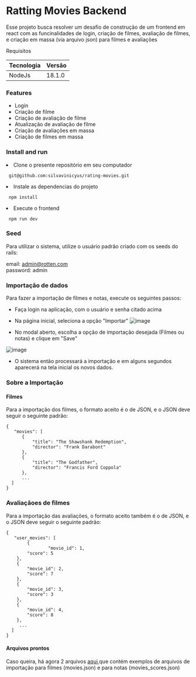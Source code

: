 # Ratting Movies Backend

Esse projeto busca resolver um desafio de construção de um frontend em react com as funcinalidades de login, criação de filmes, avaliação de filmes, e criação em massa (via arquivo json) para filmes e avaliações

Requisitos

<table>
  <thead>
    <th> Tecnologia </th>
    <th> Versão </th>
  </thead>
  <tbody>
    <tr>
      <td> NodeJs </td>
      <td> 18.1.0 </td>
    </tr>   
  </tbody>
</table>

 ### Features
 <ul>   
   <li> Login </li>
   <li> Criação de filme </li>
   <li> Criação de avaliação de filme  </li>
   <li> Atualização de avaliação de filme </li>
   <li> Criação de avaliações em massa </li>
   <li> Criação de filmes em massa </li>
 </ul>

 ### Install and run

 <li>
    Clone o presente repositório em seu computador

     git@github.com:silvavinicyus/rating-movies.git    
 </li>
 
 <li>
    Instale as dependencias do projeto

     npm install    
 </li>

 <li>
    Execute o frontend 

     npm run dev   
 </li>


 ### Seed

 Para utilizar o sistema, utilize o usuário padrão criado com os seeds do rails:

 email: admin@rotten.com <br>
 password: admin


 ### Importação de dados

 Para fazer a importação de filmes e notas, execute os seguintes passos:

 * Faça login na aplicação, com o usuário e senha citado acima

 * Na página inicial, seleciona a opção "Importar"
![image](https://github.com/silvavinicyus/rating-movies/assets/24615008/10a09089-9dae-4f97-8ca0-1d266ed04cb8)

 * No modal aberto, escolha a opção de importação desejada (Filmes ou notas) e clique em "Save"

![image](https://github.com/silvavinicyus/rating-movies/assets/24615008/0e7aac20-5740-45ed-8082-28ac131b1950)

* O sistema então processará a importação e em alguns segundos aparecerá na tela inicial os novos dados.


 ### Sobre a Importação

 #### Filmes
 Para a importação dos filmes, o formato aceito é o de JSON, e o JSON deve seguir o seguinte padrão:  
 
    {
	   "movies": [
          {
              "title": "The Shawshank Redemption",
              "director": "Frank Darabont"
          },
          {
              "title": "The Godfather",
              "director": "Francis Ford Coppola"
          },
          ...
      ]
    }
  
### Avaliaçãoes de filmes
Para a importação das avaliações, o formato aceito também é o de JSON, e o JSON deve seguir o seguinte padrão:

    {
	   "user_movies": [
            {
                    "movie_id": 1,
   			"score": 5
   		},
   		{
   			"movie_id": 2,
   			"score": 7
   		},
   		{
   			"movie_id": 3,
   			"score": 3
   		},
   		{
   			"movie_id": 4,
   			"score": 8
   		},
         ...
      ]
    }

    
#### Arquivos prontos
Caso queira, há agora 2 arquivos <a href="https://github.com/silvavinicyus/ratting-movies-backend/tree/main/jsons"> aqui </a> que contém exemplos de arquivos de importação para filmes (movies.json) e para notas (movies_scores.json)

